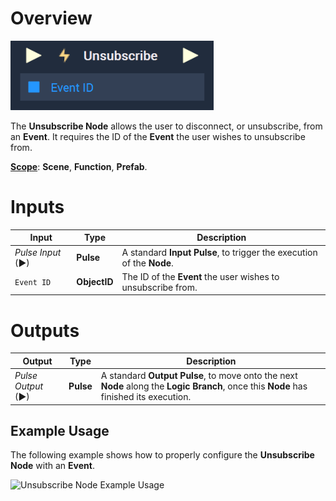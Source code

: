 # Overview

![The Unsubscribe Node.](../../.gitbook/assets/unsubscribeupdatedimage.png)

The **Unsubscribe Node** allows the user to disconnect, or unsubscribe, from an **Event**. It requires the ID of the **Event** the user wishes to unsubscribe from. 

[**Scope**](../overview.md#scopes): **Scene**, **Function**, **Prefab**.

# Inputs

|Input|Type|Description|
|---|---|---|
|*Pulse Input* (►)|**Pulse**|A standard **Input Pulse**, to trigger the execution of the **Node**.|
|`Event ID`| **ObjectID**|The ID of the **Event** the user wishes to unsubscribe from.|

# Outputs

|Output|Type|Description|
|---|---|---|
|*Pulse Output* (►)|**Pulse**|A standard **Output Pulse**, to move onto the next **Node** along the **Logic Branch**, once this **Node** has finished its execution.|

## Example Usage

The following example shows how to properly configure the **Unsubscribe Node** with an **Event**. 

![Unsubscribe Node Example Usage](../../../.gitbook/assets/unsubscribeexample.png)



